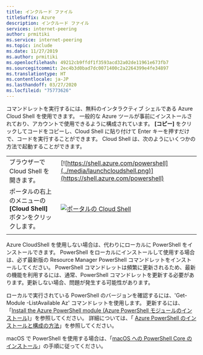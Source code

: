 ```yaml
---
title: インクルード ファイル
titleSuffix: Azure
description: インクルード ファイル
services: internet-peering
author: prmitiki
ms.service: internet-peering
ms.topic: include
ms.date: 11/27/2019
ms.author: prmitiki
ms.openlocfilehash: 49212cb9ffdf1f3593acd32a02de11961e673fb7
ms.sourcegitcommit: 2ec4b3d0bad7dc0071400c2a2264399e4fe34897
ms.translationtype: HT
ms.contentlocale: ja-JP
ms.lasthandoff: 03/27/2020
ms.locfileid: "75773626"
---
```

コマンドレットを実行するには、無料のインタラクティブ シェルである Azure Cloud Shell を使用できます。 一般的な Azure ツールが事前にインストールされており、アカウントで使用できるように構成されています。 **[コピー]** をクリックしてコードをコピーし、Cloud Shell に貼り付けて Enter キーを押すだけで、コードを実行することができます。 Cloud Shell は、次のようにいくつかの方法で起動することができます。


|  |   |
|-----------------------------------------------|---|
| ブラウザーで Cloud Shell を開きます。 | [![https://shell.azure.com/powershell](../media/launchcloudshell.png)](https://shell.azure.com/powershell) |
| ポータルの右上のメニューの **[Cloud Shell]** ボタンをクリックします。 | [![ポータルの Cloud Shell](../media/cloud-shell-menu.png)](https://portal.azure.com) |
|  |  |


Azure CloudShell を使用しない場合は、代わりにローカルに PowerShell をインストールできます。 PowerShell をローカルにインストールして使用する場合は、必ず最新版の Resource Manager PowerShell コマンドレットをインストールしてください。 PowerShell コマンドレットは頻繁に更新されるため、最新の機能を利用するには、通常、PowerShell コマンドレットを更新する必要があります。更新しない場合、問題が発生する可能性があります。

ローカルで実行されている PowerShell のバージョンを確認するには、'Get-Module -ListAvailable Az' コマンドレットを使用します。 更新するには、「[Install the Azure PowerShell module (Azure PowerShell モジュールのインストール)](https://docs.microsoft.com/powershell/azure/azurerm/install-azurerm-ps)」を参照してください。 詳細については、「 [Azure PowerShell のインストールと構成の方法](https://docs.microsoft.com/powershell/azure/azurerm/overview)」を参照してください。

macOS で PowerShell を使用する場合は、「[macOS への PowerShell Core のインストール](https://docs.microsoft.com/powershell/scripting/install/installing-powershell-core-on-macos?view=powershell-6)」の手順に従ってください。
